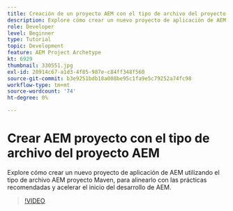 ```yaml
---
title: Creación de un proyecto AEM con el tipo de archivo del proyecto Maven de AEM
description: Explore cómo crear un nuevo proyecto de aplicación de AEM utilizando el tipo de archivo AEM proyecto Maven, para alinearlo con las prácticas recomendadas y acelerar el inicio del desarrollo de AEM.
role: Developer
level: Beginner
type: Tutorial
topic: Development
feature: AEM Project Archetype
kt: 6929
thumbnail: 330551.jpg
exl-id: 28914c67-a1d3-4f85-987e-c84ff348f560
source-git-commit: b3e9251bdb18a008be95c1fa9e5c79252a74fc98
workflow-type: tm+mt
source-wordcount: '74'
ht-degree: 0%

---
```


# Crear AEM proyecto con el tipo de archivo del proyecto AEM

Explore cómo crear un nuevo proyecto de aplicación de AEM utilizando el tipo de archivo AEM proyecto Maven, para alinearlo con las prácticas recomendadas y acelerar el inicio del desarrollo de AEM.

>[!VIDEO](https://video.tv.adobe.com/v/330551?quality=12&learn=on)
